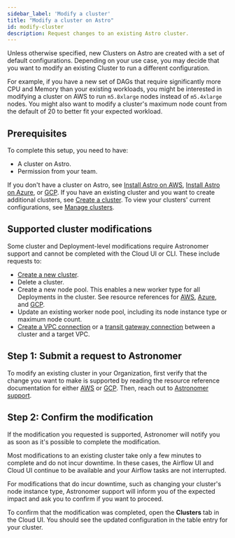 ```yaml
---
sidebar_label: 'Modify a cluster'
title: "Modify a cluster on Astro"
id: modify-cluster
description: Request changes to an existing Astro cluster.
---
```


Unless otherwise specified, new Clusters on Astro are created with a set of default configurations. Depending on your use case, you may decide that you want to modify an existing Cluster to run a different configuration.

For example, if you have a new set of DAGs that require significantly more CPU and Memory than your existing workloads, you might be interested in modifying a cluster on AWS to run `m5.8xlarge` nodes instead of `m5.4xlarge` nodes. You might also want to modify a cluster's maximum node count from the default of 20 to better fit your expected workload.

## Prerequisites

To complete this setup, you need to have:

- A cluster on Astro.
- Permission from your team.

If you don't have a cluster on Astro, see [Install Astro on AWS](install-aws.md), [Install Astro on Azure](install-azure.md), or [GCP](install-gcp.md). If you have an existing cluster and you want to create additional clusters, see [Create a cluster](create-cluster.md). To view your clusters' current configurations, see [Manage clusters](view-clusters.md).

## Supported cluster modifications

Some cluster and Deployment-level modifications require Astronomer support and cannot be completed with the Cloud UI or CLI. These include requests to:

- [Create a new cluster](create-cluster.md).
- Delete a cluster.
- Create a new node pool. This enables a new worker type for all Deployments in the cluster. See resource references for [AWS](resource-reference-aws.md#worker-node-pools), [Azure](resource-reference-azure.md#deployment-worker-node-pools), and [GCP](resource-reference-gcp.md#deployment-worker-node-pools).
- Update an existing worker node pool, including its node instance type or maximum node count.
- [Create a VPC connection](connect-external-services.md#vpc-peering) or a [transit gateway connection](connect-external-services.md#workload-identity-gcp-only) between a cluster and a target VPC.

## Step 1: Submit a request to Astronomer

To modify an existing cluster in your Organization, first verify that the change you want to make is supported by reading the resource reference documentation for either [AWS](resource-reference-aws.md) or [GCP](resource-reference-gcp.md). Then, reach out to [Astronomer support](https://cloud.astronomer.io/support).

## Step 2: Confirm the modification

If the modification you requested is supported, Astronomer will notify you as soon as it's possible to complete the modification.

Most modifications to an existing cluster take only a few minutes to complete and do not incur downtime. In these cases, the Airflow UI and Cloud UI continue to be available and your Airflow tasks are not interrupted.

For modifications that do incur downtime, such as changing your cluster's node instance type, Astronomer support will inform you of the expected impact and ask you to confirm if you want to proceed.

To confirm that the modification was completed, open the **Clusters** tab in the Cloud UI. You should see the updated configuration in the table entry for your cluster.
